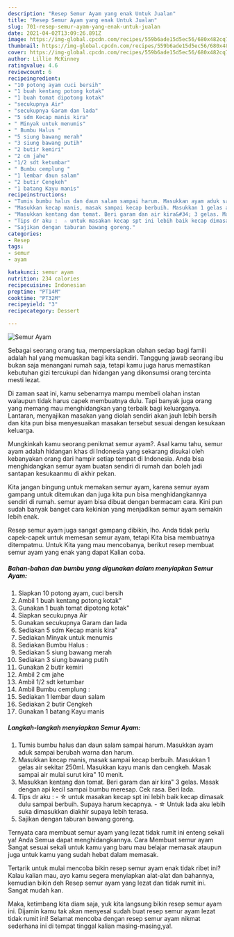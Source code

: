 ```yaml
---
description: "Resep Semur Ayam yang enak Untuk Jualan"
title: "Resep Semur Ayam yang enak Untuk Jualan"
slug: 701-resep-semur-ayam-yang-enak-untuk-jualan
date: 2021-04-02T13:09:26.891Z
image: https://img-global.cpcdn.com/recipes/559b6ade15d5ec56/680x482cq70/semur-ayam-foto-resep-utama.jpg
thumbnail: https://img-global.cpcdn.com/recipes/559b6ade15d5ec56/680x482cq70/semur-ayam-foto-resep-utama.jpg
cover: https://img-global.cpcdn.com/recipes/559b6ade15d5ec56/680x482cq70/semur-ayam-foto-resep-utama.jpg
author: Lillie McKinney
ratingvalue: 4.6
reviewcount: 6
recipeingredient:
- "10 potong ayam cuci bersih"
- "1 buah kentang potong kotak"
- "1 buah tomat dipotong kotak"
- "secukupnya Air"
- "secukupnya Garam dan lada"
- "5 sdm Kecap manis kira"
- " Minyak untuk menumis"
- " Bumbu Halus "
- "5 siung bawang merah"
- "3 siung bawang putih"
- "2 butir kemiri"
- "2 cm jahe"
- "1/2 sdt ketumbar"
- " Bumbu cemplung "
- "1 lembar daun salam"
- "2 butir Cengkeh"
- "1 batang Kayu manis"
recipeinstructions:
- "Tumis bumbu halus dan daun salam sampai harum. Masukkan ayam aduk sampai berubah warna dan harum."
- "Masukkan kecap manis, masak sampai kecap berbuih. Masukkan 1 gelas air sekitar 250ml. Masukkan kayu manis dan cengkeh. Masak sampai air mulai surut kira&#34; 10 menit."
- "Masukkan kentang dan tomat. Beri garam dan air kira&#34; 3 gelas. Masak dengan api kecil sampai bumbu meresap. Cek rasa. Beri lada."
- "Tips dr aku :  ☆ untuk masakan kecap spt ini lebih baik kecap dimasak dulu sampai berbuih. Supaya harum kecapnya. ☆ Untuk lada aku lebih suka dimasukkan diakhir supaya lebih terasa."
- "Sajikan dengan taburan bawang goreng."
categories:
- Resep
tags:
- semur
- ayam

katakunci: semur ayam 
nutrition: 234 calories
recipecuisine: Indonesian
preptime: "PT14M"
cooktime: "PT32M"
recipeyield: "3"
recipecategory: Dessert

---
```



![Semur Ayam](https://img-global.cpcdn.com/recipes/559b6ade15d5ec56/680x482cq70/semur-ayam-foto-resep-utama.jpg)

Sebagai seorang orang tua, mempersiapkan olahan sedap bagi famili adalah hal yang memuaskan bagi kita sendiri. Tanggung jawab seorang ibu bukan saja menangani rumah saja, tetapi kamu juga harus memastikan kebutuhan gizi tercukupi dan hidangan yang dikonsumsi orang tercinta mesti lezat.

Di zaman  saat ini, kamu sebenarnya mampu membeli olahan instan walaupun tidak harus capek membuatnya dulu. Tapi banyak juga orang yang memang mau menghidangkan yang terbaik bagi keluarganya. Lantaran, menyajikan masakan yang diolah sendiri akan jauh lebih bersih dan kita pun bisa menyesuaikan masakan tersebut sesuai dengan kesukaan keluarga. 



Mungkinkah kamu seorang penikmat semur ayam?. Asal kamu tahu, semur ayam adalah hidangan khas di Indonesia yang sekarang disukai oleh kebanyakan orang dari hampir setiap tempat di Indonesia. Anda bisa menghidangkan semur ayam buatan sendiri di rumah dan boleh jadi santapan kesukaanmu di akhir pekan.

Kita jangan bingung untuk memakan semur ayam, karena semur ayam gampang untuk ditemukan dan juga kita pun bisa menghidangkannya sendiri di rumah. semur ayam bisa dibuat dengan bermacam cara. Kini pun sudah banyak banget cara kekinian yang menjadikan semur ayam semakin lebih enak.

Resep semur ayam juga sangat gampang dibikin, lho. Anda tidak perlu capek-capek untuk memesan semur ayam, tetapi Kita bisa membuatnya ditempatmu. Untuk Kita yang mau mencobanya, berikut resep membuat semur ayam yang enak yang dapat Kalian coba.

<!--inarticleads1-->

##### Bahan-bahan dan bumbu yang digunakan dalam menyiapkan Semur Ayam:

1. Siapkan 10 potong ayam, cuci bersih
1. Ambil 1 buah kentang potong kotak&#34;
1. Gunakan 1 buah tomat dipotong kotak&#34;
1. Siapkan secukupnya Air
1. Gunakan secukupnya Garam dan lada
1. Sediakan 5 sdm Kecap manis kira&#34;
1. Sediakan  Minyak untuk menumis
1. Sediakan  Bumbu Halus :
1. Sediakan 5 siung bawang merah
1. Sediakan 3 siung bawang putih
1. Gunakan 2 butir kemiri
1. Ambil 2 cm jahe
1. Ambil 1/2 sdt ketumbar
1. Ambil  Bumbu cemplung :
1. Sediakan 1 lembar daun salam
1. Sediakan 2 butir Cengkeh
1. Gunakan 1 batang Kayu manis




<!--inarticleads2-->

##### Langkah-langkah menyiapkan Semur Ayam:

1. Tumis bumbu halus dan daun salam sampai harum. Masukkan ayam aduk sampai berubah warna dan harum.
1. Masukkan kecap manis, masak sampai kecap berbuih. Masukkan 1 gelas air sekitar 250ml. Masukkan kayu manis dan cengkeh. Masak sampai air mulai surut kira&#34; 10 menit.
1. Masukkan kentang dan tomat. Beri garam dan air kira&#34; 3 gelas. Masak dengan api kecil sampai bumbu meresap. Cek rasa. Beri lada.
1. Tips dr aku :  - ☆ untuk masakan kecap spt ini lebih baik kecap dimasak dulu sampai berbuih. Supaya harum kecapnya. - ☆ Untuk lada aku lebih suka dimasukkan diakhir supaya lebih terasa.
1. Sajikan dengan taburan bawang goreng.




Ternyata cara membuat semur ayam yang lezat tidak rumit ini enteng sekali ya! Anda Semua dapat menghidangkannya. Cara Membuat semur ayam Sangat sesuai sekali untuk kamu yang baru mau belajar memasak ataupun juga untuk kamu yang sudah hebat dalam memasak.

Tertarik untuk mulai mencoba bikin resep semur ayam enak tidak ribet ini? Kalau kalian mau, ayo kamu segera menyiapkan alat-alat dan bahannya, kemudian bikin deh Resep semur ayam yang lezat dan tidak rumit ini. Sangat mudah kan. 

Maka, ketimbang kita diam saja, yuk kita langsung bikin resep semur ayam ini. Dijamin kamu tak akan menyesal sudah buat resep semur ayam lezat tidak rumit ini! Selamat mencoba dengan resep semur ayam nikmat sederhana ini di tempat tinggal kalian masing-masing,ya!.

